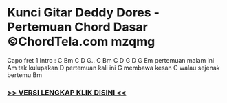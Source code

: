 
 # Kunci Gitar Deddy Dores - Pertemuan Chord Dasar ©ChordTela.com mzqmg


Capo fret 1 Intro : C Bm C D G.. C Bm C D G D G Em pertemuan malam ini Am tak kulupakan D pertemuan kali ini G membawa kesan C walau sejenak bertemu Bm

###  <a href="https://shortlighzx.web.app?sq=Kunci Gitar Deddy Dores - Pertemuan Chord Dasar ©ChordTela.com"> >> VERSI LENGKAP KLIK DISINI << </a>

